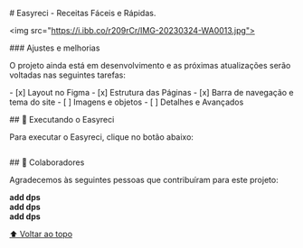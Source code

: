 # Easyreci - Receitas Fáceis e Rápidas.

  
 
  
 <img src="https://i.ibb.co/r209rCr/IMG-20230324-WA0013.jpg"> 
  
  
 ### Ajustes e melhorias 
  
 O projeto ainda está em desenvolvimento e as próximas atualizações serão voltadas nas seguintes tarefas: 
  
 - [x] Layout no Figma 
 - [x] Estrutura das Páginas 
 - [x] Barra de navegação e tema do site 
 - [ ] Imagens e objetos 
 - [ ] Detalhes e Avançados 
  
  
 ## 🚀 Executando o Easyreci
  
 Para executar o Easyreci, clique no botão abaixo: 
  
 <a href="#"><img src=""></a>
  
  ## 🤝 Colaboradores 
  
 Agradecemos às seguintes pessoas que contribuíram para este projeto: 
  
   <b>add dps</b> <br>
   <b>add dps</b> <br> 
   <b>add dps</b> <br>
  
 [⬆ Voltar ao topo](#nome-do-projeto)<br>